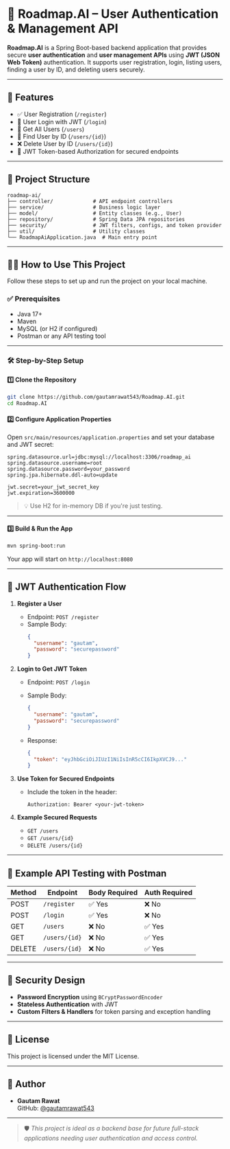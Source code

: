 
# 🚀 Roadmap.AI – User Authentication & Management API

**Roadmap.AI** is a Spring Boot-based backend application that provides secure **user authentication** and **user management APIs** using **JWT (JSON Web Token)** authentication. It supports user registration, login, listing users, finding a user by ID, and deleting users securely.

---

## 🔐 Features

- ✅ User Registration (`/register`)
- 🔐 User Login with JWT (`/login`)
- 👥 Get All Users (`/users`)
- 🔎 Find User by ID (`/users/{id}`)
- ❌ Delete User by ID (`/users/{id}`)
- 🔑 JWT Token-based Authorization for secured endpoints

---

## 📂 Project Structure

```text
roadmap-ai/
├── controller/             # API endpoint controllers
├── service/                # Business logic layer
├── model/                  # Entity classes (e.g., User)
├── repository/             # Spring Data JPA repositories
├── security/               # JWT filters, configs, and token provider
├── util/                   # Utility classes
└── RoadmapAiApplication.java  # Main entry point
```

---

## 🧑‍💻 How to Use This Project

Follow these steps to set up and run the project on your local machine.

### ✅ Prerequisites

- Java 17+
- Maven
- MySQL (or H2 if configured)
- Postman or any API testing tool

---

### 🛠️ Step-by-Step Setup

#### 1️⃣ Clone the Repository

```bash
git clone https://github.com/gautamrawat543/Roadmap.AI.git
cd Roadmap.AI
```

#### 2️⃣ Configure Application Properties

Open `src/main/resources/application.properties` and set your database and JWT secret:

```properties
spring.datasource.url=jdbc:mysql://localhost:3306/roadmap_ai
spring.datasource.username=root
spring.datasource.password=your_password
spring.jpa.hibernate.ddl-auto=update

jwt.secret=your_jwt_secret_key
jwt.expiration=3600000
```

> 💡 Use H2 for in-memory DB if you're just testing.

---

#### 3️⃣ Build & Run the App

```bash
mvn spring-boot:run
```

Your app will start on `http://localhost:8080`

---

## 🔑 JWT Authentication Flow

1. **Register a User**
   - Endpoint: `POST /register`
   - Sample Body:
     ```json
     {
       "username": "gautam",
       "password": "securepassword"
     }
     ```

2. **Login to Get JWT Token**
   - Endpoint: `POST /login`
   - Sample Body:
     ```json
     {
       "username": "gautam",
       "password": "securepassword"
     }
     ```

   - Response:
     ```json
     {
       "token": "eyJhbGciOiJIUzI1NiIsInR5cCI6IkpXVCJ9..."
     }
     ```

3. **Use Token for Secured Endpoints**
   - Include the token in the header:
     ```
     Authorization: Bearer <your-jwt-token>
     ```

4. **Example Secured Requests**
   - `GET /users`
   - `GET /users/{id}`
   - `DELETE /users/{id}`

---

## 🧪 Example API Testing with Postman

| Method | Endpoint         | Body Required | Auth Required |
|--------|------------------|---------------|----------------|
| POST   | `/register`      | ✅ Yes        | ❌ No          |
| POST   | `/login`         | ✅ Yes        | ❌ No          |
| GET    | `/users`         | ❌ No         | ✅ Yes         |
| GET    | `/users/{id}`    | ❌ No         | ✅ Yes         |
| DELETE | `/users/{id}`    | ❌ No         | ✅ Yes         |

---

## 🔐 Security Design

- **Password Encryption** using `BCryptPasswordEncoder`
- **Stateless Authentication** with JWT
- **Custom Filters & Handlers** for token parsing and exception handling

---

## 📃 License

This project is licensed under the MIT License.

---

## 👤 Author

- **Gautam Rawat**  
  GitHub: [@gautamrawat543](https://github.com/gautamrawat543)

---

> 🛡️ *This project is ideal as a backend base for future full-stack applications needing user authentication and access control.*

